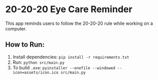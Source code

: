 # 20-20-20 Eye Care Reminder
This app reminds users to follow the 20-20-20 rule while working on a computer.

## How to Run:
1. Install dependencies: `pip install -r requirements.txt`
2. Run: `python src/main.py`
3. To build `.exe`: `pyinstaller --onefile --windowed --icon=assets/icon.ico src/main.py`
